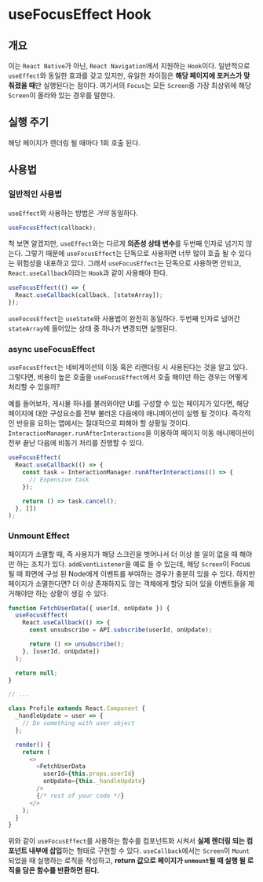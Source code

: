 # useFocusEffect Hook
## 개요
이는 ```React Native```가 아닌, ```React Navigation```에서 지원하는 ```Hook```이다. 일반적으로 ```useEffect```와 동일한 효과를 갖고 있지만, 유일한 차이점은 **해당 페이지에 포커스가 맞춰졌을 때**만 실행된다는 점이다. 여기서의 ```Focus```는 모든 ```Screen```중 가장 최상위에 해당 ```Screen```이 올라와 있는 경우를 말한다.
## 실행 주기
해당 페이지가 렌더링 될 때마다 1회 호출 된다.
## 사용법
### 일반적인 사용법
```useEffect```와 사용하는 방법은 *거의* 동일하다.
```javascript
useFocusEffect(callback);
```
척 보면 알겠지만, ```useEffect```와는 다르게 **의존성 상태 변수**를 두번째 인자로 넘기지 않는다. 그렇기 때문에 ```useFocusEffect```는 단독으로 사용하면 너무 많이 호출 될 수 있다는 위험성을 내포하고 있다. 그래서 ```useFocusEffect```는 단독으로 사용하면 안되고, ```React.useCallback```이라는 ```Hook```과 같이 사용해야 한다.
```javascript
useFocusEffect(() => {
  React.useCallback(callback, [stateArray]);
});
```
```useFocusEffect```는 ```useState```와 사용법이 완전히 동일하다. 두번째 인자로 넘어간 ```stateArray```에 들어있는 상태 중 하나가 변경되면 실행된다.
### async useFocusEffect
```useFocusEffect```는 네비게이션의 이동 혹은 리렌더링 시 사용된다는 것을 알고 있다. 그렇다면, 비용이 높은 호출을 ```useFocusEffect```에서 호출 해야만 하는 경우는 어떻게 처리할 수 있을까?

예를 들어보자, 게시물 하나를 불러와야만 UI를 구성할 수 있는 페이지가 있다면, 해당 페이지에 대한 구성요소를 전부 불러온 다음에야 애니메이션이 실행 될 것이다. 즉각적인 반응을 요하는 앱에서는 절대적으로 피해야 할 상황일 것이다. ```InteractionManager.runAfterInteractions```을 이용하여 페이지 이동 애니메이션이 전부 끝난 다음에 비동기 처리를 진행할 수 있다.
```javascript
useFocusEffect(
  React.useCallback(() => {
    const task = InteractionManager.runAfterInteractions(() => {
      // Expensive task
    });

    return () => task.cancel();
  }, [])
);
```
### Unmount Effect
페이지가 소멸할 때, 즉 사용자가 해당 스크린을 벗어나서 더 이상 쓸 일이 없을 때 해야만 하는 조치가 있다. ```addEventListener```을 예로 들 수 있는데, 해당 ```Screen```이 Focus 될 때 화면에 구성 된 Node에게 이벤트를 부여하는 경우가 충분히 있을 수 있다. 하지만 페이지가 소멸한다면? 더 이상 존재하지도 않는 객체에게 할당 되어 있을 이벤트들을 제거해야만 하는 상황이 생길 수 있다.
```javascript
function FetchUserData({ userId, onUpdate }) {
  useFocusEffect(
    React.useCallback(() => {
      const unsubscribe = API.subscribe(userId, onUpdate);

      return () => unsubscribe();
    }, [userId, onUpdate])
  );

  return null;
}

// ...

class Profile extends React.Component {
  _handleUpdate = user => {
    // Do something with user object
  };

  render() {
    return (
      <>
        <FetchUserData
          userId={this.props.userId}
          onUpdate={this._handleUpdate}
        />
        {/* rest of your code */}
      </>
    );
  }
}
```
위와 같이 ```useFocusEffect```를 사용하는 함수를 컴포넌트화 시켜서 **실제 렌더링 되는 컴포넌트 내부에 삽입**하는 형태로 구현할 수 있다. ```useCallback```에서는 ```Screen```이 ```Mount```되었을 때 실행하는 로직을 작성하고, **return 값으로 페이지가 ```unmount```될 때 실행 될 로직을 담은 함수를 반환하면 된다.**